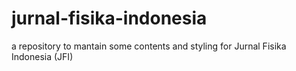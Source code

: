 # jurnal-fisika-indonesia
a repository to mantain some contents and styling for Jurnal Fisika Indonesia (JFI)
